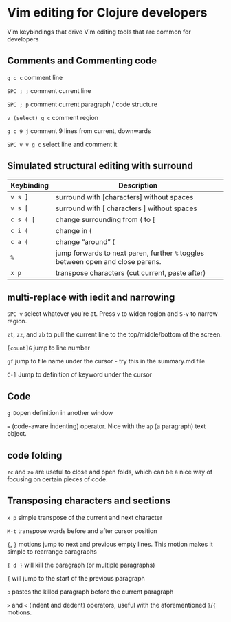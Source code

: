 # Vim editing for Clojure developers

Vim keybindings that drive Vim editing tools that are common for developers


## Comments and Commenting code


`g c c`  comment line

`SPC ; ;` comment current line

`SPC ; p` comment current paragraph / code structure

`v (select) g c`  comment region

`g c 9 j`  comment 9 lines from current, downwards

`SPC v v g c`  select line and comment it


## Simulated structural editing with surround ##

| Keybinding | Description                                                                     |
|------------|---------------------------------------------------------------------------------|
| `v s ]`    | surround with [characters] without spaces                                       |
| `v s [`    | surround with [ characters ] without spaces                                     |
| `c s ( [`  | change surrounding from ( to [                                                  |
| `c i (`    | change in (                                                                     |
| `c a (`    | change “around” (                                                               |
| `%`        | jump forwards to next paren, further `%` toggles between open and close parens. |
| `x p`      | transpose characters (cut current, paste after)                                 |


## multi-replace with iedit and narrowing

`SPC v` select whatever you're at. Press `v` to widen region and `S-v` to narrow region.

`zt`, `zz`, and `zb` to pull the current line to the top/middle/bottom of the screen.

`[count]G` jump to line number

`gf` jump to file name under the cursor - try this in the summary.md file

`C-]` Jump to definition of keyword under the cursor


## Code

`g D`open definition in another window

`=` (code-aware indenting) operator. Nice with the `ap` (a paragraph) text object.


## code folding

`zc` and `zo` are useful to close and open folds, which can be a nice way of focusing on certain pieces of code.


## Transposing characters and sections ##

`x p`  simple transpose of the current and next character

`M-t` transpose words before and after cursor position

`{`, `}` motions jump to next and previous empty lines.  This motion makes it simple to rearrange paragraphs

`{ d }` will kill the paragraph (or multiple paragraphs)

`{` will jump to the start of the previous paragraph

`p` pastes the killed paragraph before the current paragraph

`>` and `<` (indent and dedent) operators, useful with the aforementioned `}`/`{` motions.

